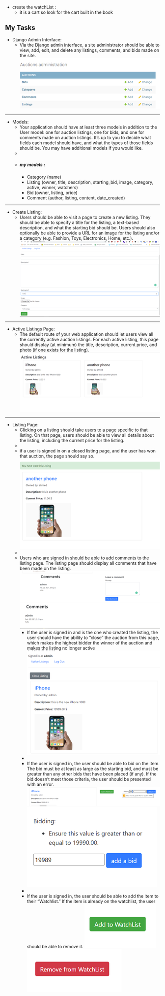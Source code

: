 - create the watchList :
    - it is a cart so look for the cart built in the book
## My Tasks
- Django Admin Interface: 
  - Via the Django admin interface, a site administrator should be able to view, add, edit, and delete any listings, comments, and bids made on the site.
![admin interface](readme_media/admin.PNG)
-----
- Models: 
  - Your application should have at least three models in addition to the User model: one for auction listings, one for bids, and one for comments made on auction listings. It’s up to you to decide what fields each model should have, and what the types of those fields should be. You may have additional models if you would like.
  - 
  - ##### my models :
    - Category (name)
    - Listing (owner, title, description, starting_bid, image, category, active, winner, watchers)
    - Bid (owner, listing, price)
    - Comment (author, listing, content, date_created)
----
- Create Listing: 
  - Users should be able to visit a page to create a new listing. They should be able to specify a title for the listing, a text-based description, and what the starting bid should be. Users should also optionally be able to provide a URL for an image for the listing and/or a category (e.g. Fashion, Toys, Electronics, Home, etc.).
![create form](readme_media/listing_create_form.PNG)

---
- Active Listings Page: 
  - The default route of your web application should let users view all the currently active auction listings. For each active listing, this page should display (at minimum) the title, description, current price, and photo (if one exists for the listing).
![listings](readme_media/listings.PNG)
    
---
- Listing Page: 
  - Clicking on a listing should take users to a page specific to that listing. On that page, users should be able to view all details about the listing, including the current price for the listing.
  -
  - if a user is signed in on a closed listing page, and the user has won that auction, the page should say so.
   ![winner](readme_media/inner.PNG)
  - 
  - Users who are signed in should be able to add comments to the listing page. The listing page should display all comments that have been made on the listing.
![login](readme_media/comments_login.PNG)
![logout](readme_media/comment_logout.PNG)
    - If the user is signed in and is the one who created the listing, the user should have the ability to “close” the auction from this page, which makes the highest bidder the winner of the auction and makes the listing no longer active
![close](readme_media/close.PNG)
    - 
    - If the user is signed in, the user should be able to bid on the item. The bid must be at least as large as the starting bid, and must be greater than any other bids that have been placed (if any). If the bid doesn’t meet those criteria, the user should be presented with an error.
![frontend](readme_media/frontend_check.PNG)
![backend](readme_media/backend_check.PNG)
    -
    - If the user is signed in, the user should be able to add the item to their “Watchlist.” If the item is already on the watchlist, the user should be able to remove it.
![add](readme_media/add.PNG)
![remove](readme_media/remove.PNG)